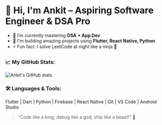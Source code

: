# 👋 Hi, I'm Ankit – Aspiring Software Engineer & DSA Pro

- 🌱 I’m currently mastering **DSA + App Dev**
- 💼 I'm building amazing projects using **Flutter, React Native, Python**
- ⚡ Fun fact: I solve LeetCode at night like a ninja 🥷

### 📈 My GitHub Stats:
![Ankit's GitHub stats](https://github-readme-stats.vercel.app/api?username=AnkitDev_1505&show_icons=true&theme=radical)

### 🛠️ Languages & Tools:
Flutter | Dart | Python | Firebase | React Native | Git | VS Code | Android Studio

> "Code like a king, debug like a god, ship like a beast!" 🚀
